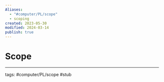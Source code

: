 ```yaml
---
Aliases:
  - "#computer/PL/scope"
  - scoping
created: 2023-05-30
modified: 2024-03-14
publish: true
---
```


# Scope

---
tags: #computer/PL/scope #stub